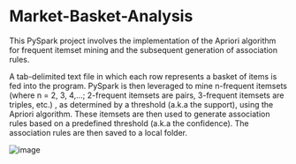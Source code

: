# Market-Basket-Analysis
This PySpark project involves the implementation of the Apriori algorithm for frequent itemset mining and the subsequent generation of association rules.

A tab-delimited text file in which each row represents a basket of items is fed into the program. PySpark is then leveraged to mine n-frequent itemsets (where n = 2, 3, 4,...; 2-frequent itemsets are pairs, 3-frequent itemsets are triples, etc.) , as determined by a threshold (a.k.a the support), using the Apriori algorithm. These itemsets are then used to generate association rules based on a predefined threshold (a.k.a the confidence). The association rules are then saved to a local folder.


![image](https://user-images.githubusercontent.com/47337257/150652487-21c19cc8-b7eb-42a2-ba15-62a506f84790.png)
